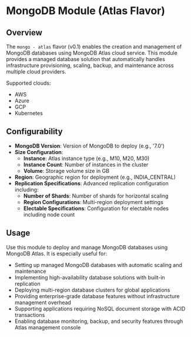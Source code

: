 # MongoDB Module (Atlas Flavor)

## Overview

The `mongo - atlas` flavor (v0.1) enables the creation and management of MongoDB databases using MongoDB Atlas cloud service. This module provides a managed database solution that automatically handles infrastructure provisioning, scaling, backup, and maintenance across multiple cloud providers.

Supported clouds:
- AWS
- Azure
- GCP
- Kubernetes

## Configurability

- **MongoDB Version**: Version of MongoDB to deploy (e.g., '7.0')
- **Size Configuration**:
  - **Instance**: Atlas instance type (e.g., M10, M20, M30)
  - **Instance Count**: Number of instances in the cluster
  - **Volume**: Storage volume size in GB
- **Region**: Geographic region for deployment (e.g., INDIA_CENTRAL)
- **Replication Specifications**: Advanced replication configuration including:
  - **Number of Shards**: Number of shards for horizontal scaling
  - **Region Configurations**: Multi-region deployment settings
  - **Electable Specifications**: Configuration for electable nodes including node count

## Usage

Use this module to deploy and manage MongoDB databases using MongoDB Atlas. It is especially useful for:

- Setting up managed MongoDB databases with automatic scaling and maintenance
- Implementing high-availability database solutions with built-in replication
- Deploying multi-region database clusters for global applications
- Providing enterprise-grade database features without infrastructure management overhead
- Supporting applications requiring NoSQL document storage with ACID transactions
- Enabling database monitoring, backup, and security features through Atlas management console

